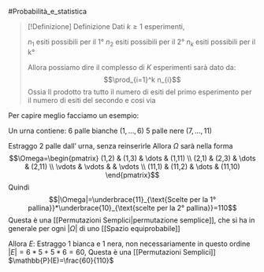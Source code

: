 #Probabilità_e_statistica 
>[!Definizione]  Definizione
>Dati $k\geq 1$ esperimenti,
>
>$n_{1}$ esiti possibili per il 1°
>$n_{2}$ esiti possibili per il 2°
>$n_{k}$ esiti possibili per il k°
>
>Allora possiamo dire il complesso di $K$ esperimenti sarà dato da:
>$$\prod_{i=1}^k n_{i}$$
>Ossia Il prodotto tra tutto il numero di esiti del primo esperimento per il numero di esiti del secondo e cosi via

Per capire meglio facciamo un esempio:

Un urna contiene:
$6$ palle bianche $(1,\dots,6)$
$5$ palle nere $(7,\dots,11)$

Estraggo 2 palle dall’ urna, senza reinserirle
Allora $\Omega$ sarà nella forma
$$\Omega=\begin{pmatrix}
(1,2) & (1,3) & \dots & (1,11) \\
(2,1) & (2,3) & \dots & (2,11) \\
\vdots & \vdots &  & \vdots \\
(11,1) & (11,2) & \dots & (11,10)
\end{pmatrix}$$
Quindi $$|\Omega|=\underbrace{11}_{\text{Scelte per la 1° pallina}}*\underbrace{10}_{\text{scelte per la 2° pallina}}=110$$
Questa è una [[Permutazioni Semplici|permutazione semplice]], che si ha in generale per ogni $|\Omega|$ di uno [[Spazio equiprobabile]]

Allora $E$: Estraggo 1 bianca e 1 nera, non necessariamente in questo ordine
$|E|=6*5+5*6=60$, Questa è una [[Permutazioni Semplici]]
$\mathbb{P}(E)=\frac{60}{110}$
